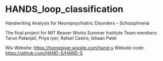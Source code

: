 # HANDS_loop_classification

Handwriting Analysis for Neuropsychiatric Disorders – Schizophrenia

The final project for MIT Beaver Works Summer Institute
Team members: Tarun Patanjali, Priya Iyer, Rafael Castro, Ishaan Patel

Wix Website: https://homepiyer.wixsite.com/hand-s
Website code: https://github.com/HAND-S/HAND-S
